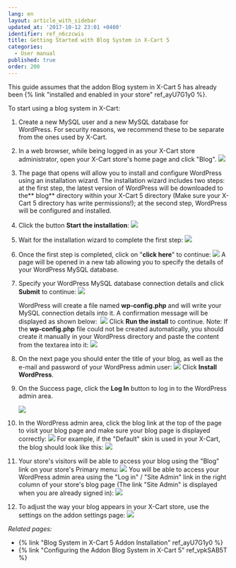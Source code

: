 ```yaml
---
lang: en
layout: article_with_sidebar
updated_at: '2017-10-12 23:01 +0400'
identifier: ref_n6czcwis
title: Getting Started with Blog System in X-Cart 5
categories:
  - User manual
published: true
order: 200
---
```



This guide assumes that the addon Blog system in X-Cart 5 has already been {% link "installed and enabled in your store" ref_ayU7G1y0 %}.

To start using a blog system in X-Cart:

1.  Create a new MySQL user and a new MySQL database for WordPress. For security reasons, we recommend these to be separate from the ones used by X-Cart.
2.  In a web browser, while being logged in as your X-Cart store administrator, open your X-Cart store's home page and click "Blog".
    ![]({{site.baseurl}}/attachments/7505489/7602727.png)

3.  The page that opens will allow you to install and configure WordPress using an installation wizard. The installation wizard includes two steps: at the first step, the latest version of WordPress will be downloaded to the** blog** directory within your X-Cart 5 directory (Make sure your X-Cart 5 directory has write permissions!); at the second step, WordPress will be configured and installed.
4.  Click the button **Start the installation**:
    ![]({{site.baseurl}}/attachments/7505489/7602728.png)
5.  Wait for the installation wizard to complete the first step:
    ![]({{site.baseurl}}/attachments/7505489/7602731.png)
6.  Once the first step is completed, click on "**click here**" to continue:
    ![]({{site.baseurl}}/attachments/7505489/7602732.png)
    A page will be opened in a new tab allowing you to specify the details of your WordPress MySQL database.
7.  Specify your WordPress MySQL database connection details and click **Submit** to continue:
    ![]({{site.baseurl}}/attachments/7505489/7602733.png)

    WordPress will create a file named **wp-config.php** and will write your MySQL connection details into it. A confirmation message will be displayed as shown below: 
    ![]({{site.baseurl}}/attachments/7505489/7602734.png)
    Click **Run the install** to continue.
    Note: If the **wp-config.php** file could not be created automatically, you should create it manually in your WordPress directory and paste the content from the textarea into it:
    ![]({{site.baseurl}}/attachments/7505489/7602735.png)

8.  On the next page you should enter the title of your blog, as well as the e-mail and password of your WordPress admin user:
    ![]({{site.baseurl}}/attachments/7505489/7602736.png)
    Click **Install WordPress**.
9.  On the Success page, click the **Log In** button to log in to the WordPress admin area.

    ![]({{site.baseurl}}/attachments/7505489/7602737.png)

10.  In the WordPress admin area, click the blog link at the top of the page to visit your blog page and make sure your blog page is displayed correctly:
    ![]({{site.baseurl}}/attachments/7505489/7602738.png)
    For example, if the "Default" skin is used in your X-Cart, the blog should look like this:
    ![]({{site.baseurl}}/attachments/7505489/7602739.png)

11.  Your store's visitors will be able to access your blog using the "Blog" link on your store's Primary menu:
    ![]({{site.baseurl}}/attachments/7505489/7602727.png)
    You will be able to access your WordPress admin area using the "Log in" / "Site Admin" link in the right column of your store's blog page (The link "Site Admin" is displayed when you are already signed in):
    ![]({{site.baseurl}}/attachments/7505489/7602790.png)
12.  To adjust the way your blog appears in your X-Cart store, use the settings on the addon settings page:
    ![]({{site.baseurl}}/attachments/7505489/8719388.png)

_Related pages:_

*   {% link "Blog System in X-Cart 5 Addon Installation" ref_ayU7G1y0 %}
*   {% link "Configuring the Addon Blog System in X-Cart 5" ref_vpkSAB5T %}
